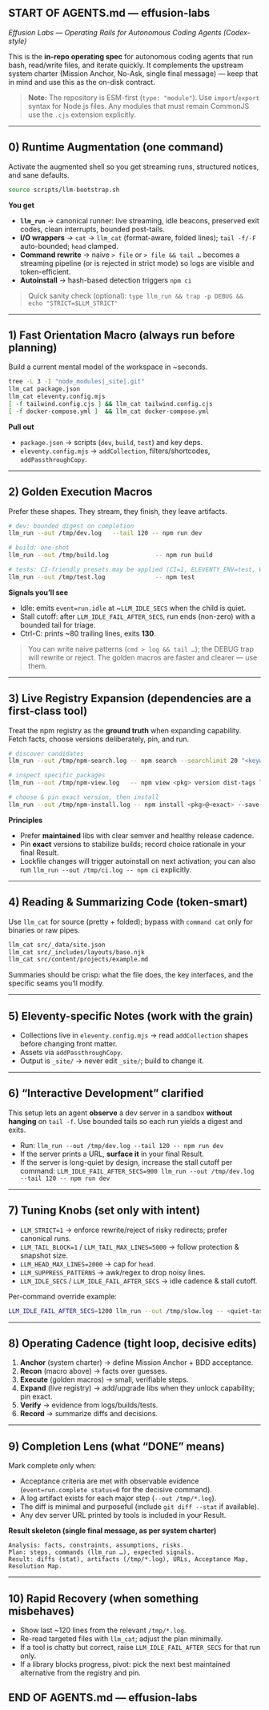 ## START OF AGENTS.md — effusion-labs

_Effusion Labs — Operating Rails for Autonomous Coding Agents (Codex-style)_

This is the **in-repo operating spec** for autonomous coding agents that run bash, read/write files, and iterate quickly. It complements the upstream system charter (Mission Anchor, No-Ask, single final message) — keep that in mind and use this as the on-disk contract.

> **Note:** The repository is ESM-first (`type: "module"`). Use `import`/`export` syntax for Node.js files. Any modules that must remain CommonJS use the `.cjs` extension explicitly.

---

## 0) Runtime Augmentation (one command)

Activate the augmented shell so you get streaming runs, structured notices, and sane defaults.

```bash
source scripts/llm-bootstrap.sh
```

**You get**

- **`llm_run`** → canonical runner: live streaming, idle beacons, preserved exit codes, clean interrupts, bounded post-tails.
- **I/O wrappers** → `cat` → `llm_cat` (format-aware, folded lines); `tail -f/-F` auto-bounded; `head` clamped.
- **Command rewrite** → naive `> file` or `> file && tail …` becomes a streaming pipeline (or is rejected in strict mode) so logs are visible and token-efficient.
- **Autoinstall** → hash-based detection triggers `npm ci`

> Quick sanity check (optional):
> `type llm_run && trap -p DEBUG && echo "STRICT=$LLM_STRICT"`

---

## 1) Fast Orientation Macro (always run before planning)

Build a current mental model of the workspace in \~seconds.

```bash
tree -L 3 -I "node_modules|_site|.git"
llm_cat package.json
llm_cat eleventy.config.mjs
[ -f tailwind.config.cjs ] && llm_cat tailwind.config.cjs
[ -f docker-compose.yml ]  && llm_cat docker-compose.yml
```

**Pull out**

- `package.json` → scripts (`dev`, `build`, `test`) and key deps.
- `eleventy.config.mjs` → `addCollection`, filters/shortcodes, `addPassthroughCopy`.

---

## 2) Golden Execution Macros

Prefer these shapes. They stream, they finish, they leave artifacts.

```bash
# dev: bounded digest on completion
llm_run --out /tmp/dev.log   --tail 120 -- npm run dev

# build: one-shot
llm_run --out /tmp/build.log             -- npm run build

# tests: CI-friendly presets may be applied (CI=1, ELEVENTY_ENV=test, WATCH=0)
llm_run --out /tmp/test.log              -- npm test
```

**Signals you’ll see**

- Idle: emits `event=run.idle` at \~`LLM_IDLE_SECS` when the child is quiet.
- Stall cutoff: after `LLM_IDLE_FAIL_AFTER_SECS`, run ends (non-zero) with a bounded tail for triage.
- Ctrl-C: prints \~80 trailing lines, exits **130**.

> You can write naive patterns (`cmd > log && tail …`); the DEBUG trap will rewrite or reject. The golden macros are faster and clearer — use them.

---

## 3) Live Registry Expansion (dependencies are a first-class tool)

Treat the npm registry as the **ground truth** when expanding capability. Fetch facts, choose versions deliberately, pin, and run.

```bash
# discover candidates
llm_run --out /tmp/npm-search.log -- npm search --searchlimit 20 "<keywords>"

# inspect specific packages
llm_run --out /tmp/npm-view.log   -- npm view <pkg> version dist-tags latest time --json

# choose & pin exact version, then install
llm_run --out /tmp/npm-install.log -- npm install <pkg>@<exact> --save-exact
```

**Principles**

- Prefer **maintained** libs with clear semver and healthy release cadence.
- Pin **exact** versions to stabilize builds; record choice rationale in your final Result.
- Lockfile changes will trigger autoinstall on next activation; you can also run `llm_run --out /tmp/ci.log -- npm ci` explicitly.

---

## 4) Reading & Summarizing Code (token-smart)

Use `llm_cat` for source (pretty + folded); bypass with `command cat` only for binaries or raw pipes.

```bash
llm_cat src/_data/site.json
llm_cat src/_includes/layouts/base.njk
llm_cat src/content/projects/example.md
```

Summaries should be crisp: what the file does, the key interfaces, and the specific seams you’ll modify.

---

## 5) Eleventy-specific Notes (work with the grain)

- Collections live in `eleventy.config.mjs` → read `addCollection` shapes before changing front matter.
- Assets via `addPassthroughCopy`.
- Output is `_site/` → never edit `_site/`; build to change it.

---

## 6) “Interactive Development” clarified

This setup lets an agent **observe** a dev server in a sandbox **without hanging** on `tail -f`. Use bounded tails so each run yields a digest and exits.

- Run: `llm_run --out /tmp/dev.log --tail 120 -- npm run dev`
- If the server prints a URL, **surface it** in your final Result.
- If the server is long-quiet by design, increase the stall cutoff per command:
  `LLM_IDLE_FAIL_AFTER_SECS=900 llm_run --out /tmp/dev.log --tail 120 -- npm run dev`

---

## 7) Tuning Knobs (set only with intent)

- `LLM_STRICT=1` → enforce rewrite/reject of risky redirects; prefer canonical runs.
- `LLM_TAIL_BLOCK=1` / `LLM_TAIL_MAX_LINES=5000` → follow protection & snapshot size.
- `LLM_HEAD_MAX_LINES=2000` → cap for `head`.
- `LLM_SUPPRESS_PATTERNS` → awk/regex to drop noisy lines.
- `LLM_IDLE_SECS` / `LLM_IDLE_FAIL_AFTER_SECS` → idle cadence & stall cutoff.

Per-command override example:

```bash
LLM_IDLE_FAIL_AFTER_SECS=1200 llm_run --out /tmp/slow.log -- <quiet-task>
```

---

## 8) Operating Cadence (tight loop, decisive edits)

1. **Anchor** (system charter) → define Mission Anchor + BDD acceptance.
2. **Recon** (macro above) → facts over guesses.
3. **Execute** (golden macros) → small, verifiable steps.
4. **Expand** (live registry) → add/upgrade libs when they unlock capability; pin exact.
5. **Verify** → evidence from logs/builds/tests.
6. **Record** → summarize diffs and decisions.

---

## 9) Completion Lens (what “DONE” means)

Mark complete only when:

- Acceptance criteria are met with observable evidence (`event=run.complete status=0` for the decisive command).
- A log artifact exists for each major step (`--out /tmp/*.log`).
- The diff is minimal and purposeful (include `git diff --stat` if available).
- Any dev server URL printed by tools is included in your Result.

**Result skeleton (single final message, as per system charter)**

```
Analysis: facts, constraints, assumptions, risks.
Plan: steps, commands (llm_run …), expected signals.
Result: diffs (stat), artifacts (/tmp/*.log), URLs, Acceptance Map, Resolution Map.
```

---

## 10) Rapid Recovery (when something misbehaves)

- Show last \~120 lines from the relevant `/tmp/*.log`.
- Re-read targeted files with `llm_cat`; adjust the plan minimally.
- If a tool is chatty but correct, raise `LLM_IDLE_FAIL_AFTER_SECS` for that run only.
- If a library blocks progress, pivot: pick the next best maintained alternative from the registry and pin.

## END OF AGENTS.md — effusion-labs
